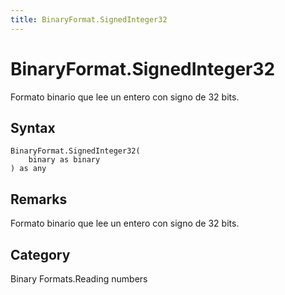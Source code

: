 ```yaml
---
title: BinaryFormat.SignedInteger32
---
```


# BinaryFormat.SignedInteger32


Formato binario que lee un entero con signo de 32 bits.


## Syntax

```powerquery
BinaryFormat.SignedInteger32(
    binary as binary
) as any
```


## Remarks

Formato binario que lee un entero con signo de 32 bits.



## Category
Binary Formats.Reading numbers
